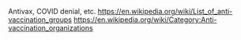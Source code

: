 Antivax, COVID denial, etc.
https://en.wikipedia.org/wiki/List_of_anti-vaccination_groups
https://en.wikipedia.org/wiki/Category:Anti-vaccination_organizations